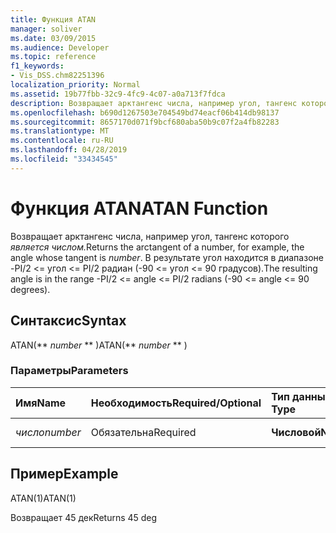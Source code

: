 ```yaml
---
title: Функция ATAN
manager: soliver
ms.date: 03/09/2015
ms.audience: Developer
ms.topic: reference
f1_keywords:
- Vis_DSS.chm82251396
localization_priority: Normal
ms.assetid: 19b77fbb-32c9-4fc9-4c07-a0a713f7fdca
description: Возвращает арктангенс числа, например угол, тангенс которого является числом. В результате угол находится в диапазоне -PI/2 <= угол <= PI/2 радиан (-90 <= угол <= 90 градусов).
ms.openlocfilehash: b690d1267503e704549bd74eacf06b414db98137
ms.sourcegitcommit: 8657170d071f9bcf680aba50b9c07f2a4fb82283
ms.translationtype: MT
ms.contentlocale: ru-RU
ms.lasthandoff: 04/28/2019
ms.locfileid: "33434545"
---
```

# <a name="atan-function"></a><span data-ttu-id="cca7d-104">Функция ATAN</span><span class="sxs-lookup"><span data-stu-id="cca7d-104">ATAN Function</span></span>

<span data-ttu-id="cca7d-105">Возвращает арктангенс числа, например угол, тангенс которого _является числом._</span><span class="sxs-lookup"><span data-stu-id="cca7d-105">Returns the arctangent of a number, for example, the angle whose tangent is  _number_.</span></span> <span data-ttu-id="cca7d-106">В результате угол находится в диапазоне -PI/2 <= угол <= PI/2 радиан (-90 <= угол <= 90 градусов).</span><span class="sxs-lookup"><span data-stu-id="cca7d-106">The resulting angle is in the range -PI/2 <= angle <= PI/2 radians (-90 <= angle <= 90 degrees).</span></span> 
  
## <a name="syntax"></a><span data-ttu-id="cca7d-107">Синтаксис</span><span class="sxs-lookup"><span data-stu-id="cca7d-107">Syntax</span></span>

<span data-ttu-id="cca7d-108">ATAN(\*\* *number* \*\* )</span><span class="sxs-lookup"><span data-stu-id="cca7d-108">ATAN(\*\* *number* \*\* )</span></span> 
  
### <a name="parameters"></a><span data-ttu-id="cca7d-109">Параметры</span><span class="sxs-lookup"><span data-stu-id="cca7d-109">Parameters</span></span>

|<span data-ttu-id="cca7d-110">**Имя**</span><span class="sxs-lookup"><span data-stu-id="cca7d-110">**Name**</span></span>|<span data-ttu-id="cca7d-111">**Необходимость**</span><span class="sxs-lookup"><span data-stu-id="cca7d-111">**Required/Optional**</span></span>|<span data-ttu-id="cca7d-112">**Тип данных**</span><span class="sxs-lookup"><span data-stu-id="cca7d-112">**Data Type**</span></span>|<span data-ttu-id="cca7d-113">**Описание**</span><span class="sxs-lookup"><span data-stu-id="cca7d-113">**Description**</span></span>|
|:-----|:-----|:-----|:-----|
| <span data-ttu-id="cca7d-114">_число_</span><span class="sxs-lookup"><span data-stu-id="cca7d-114">_number_</span></span> <br/> |<span data-ttu-id="cca7d-115">Обязательна</span><span class="sxs-lookup"><span data-stu-id="cca7d-115">Required</span></span>  <br/> |<span data-ttu-id="cca7d-116">**Числовой**</span><span class="sxs-lookup"><span data-stu-id="cca7d-116">**Numeric**</span></span> <br/> |<span data-ttu-id="cca7d-117">Тангенс угла.</span><span class="sxs-lookup"><span data-stu-id="cca7d-117">The tangent of the angle.</span></span>  <br/> |
   
## <a name="example"></a><span data-ttu-id="cca7d-118">Пример</span><span class="sxs-lookup"><span data-stu-id="cca7d-118">Example</span></span>

<span data-ttu-id="cca7d-119">ATAN(1)</span><span class="sxs-lookup"><span data-stu-id="cca7d-119">ATAN(1)</span></span> 
  
<span data-ttu-id="cca7d-120">Возвращает 45 дек</span><span class="sxs-lookup"><span data-stu-id="cca7d-120">Returns 45 deg</span></span> 
  

